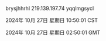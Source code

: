 brysjhhrhl 219.139.197.74 yqqlmgsycl

2024年 10月 27日 星期日 10:50:01 CST

2024年 10月 27日 星期日 02:50:01 GMT
